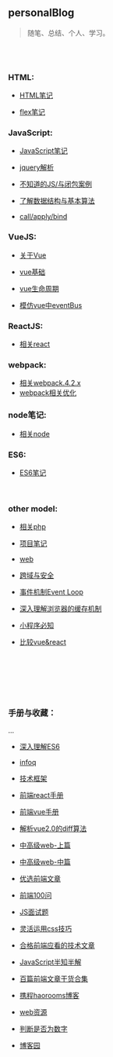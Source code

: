 ## personalBlog  
> 随笔、总结、个人、学习。  

<br /><br />
### HTML:
* [HTML笔记](https://github.com/chglyn/skills_note/blob/master/html-js/base-html.html)

* [flex笔记](https://github.com/chglyn/skills_note/blob/master/html-js/flex.txt)



### JavaScript:
* [JavaScript笔记](https://github.com/chglyn/skills_note/blob/master/html-js/base-js.js)

* [jquery解析](https://github.com/chglyn/skills_note/blob/master/html-js/jquery.js)

* [不知道的JS/与闭包案例](https://github.com/chglyn/skills_note/blob/master/html-js/unknow.js)

* [了解数据结构与基本算法](https://github.com/chglyn/skills_note/blob/master/html-js/%E4%BA%86%E8%A7%A3%E6%95%B0%E6%8D%AE%E7%BB%93%E6%9E%84%E4%B8%8E%E7%AE%97%E6%B3%95.md)

* [call/apply/bind](https://github.com/chglyn/skills_note/blob/master/html-js/%E5%AE%9E%E7%8E%B0call%26apply%26bind.md)



### VueJS:
* [关于Vue](https://github.com/chglyn/skills_note/tree/master/vue)

* [vue基础](https://github.com/chglyn/skills_note/blob/master/vue/base-vue.js)

* [vue生命周期](https://github.com/chglyn/skills_note/blob/master/vue/vue_lifecycle.png)

* [模仿vue中eventBus](https://github.com/chglyn/skills_note/blob/master/vue/vue-eventBus.md)



### ReactJS:
* [相关react](https://github.com/chglyn/skills_note/tree/master/react)



### webpack:
* [相关webpack.4.2.x](https://github.com/chglyn/skills_note/tree/master/webpack.4.2.x)
* [webpack相关优化](https://segmentfault.com/a/1190000015883378)



### node笔记:
* [相关node](https://github.com/chglyn/skills_note/tree/master/node)



### ES6:
* [ES6笔记](https://github.com/chglyn/skills_note/blob/master/html-js/base-es6.js)



<br />

### other model:

* [相关php](https://github.com/chglyn/skills_note/tree/master/php)

* [项目笔记](https://github.com/chglyn/skills_note/blob/master/other-module/project-question.md)

* [web](https://developers.google.com/web/tools/chrome-devtools/evaluate-performance/timeline-tool)

* [跨域与安全](https://github.com/chglyn/skills_note/blob/master/other-module/%E8%B7%A8%E5%9F%9F%E4%B8%8E%E5%AE%89%E5%85%A8.md)

* [事件机制Event Loop](https://segmentfault.com/a/1190000013861128)

* [深入理解浏览器的缓存机制](https://www.jianshu.com/p/54cc04190252)

* [小程序必知](https://segmentfault.com/a/1190000018689948?utm_source=tag-newest)

* [比较vue&react](https://github.com/chglyn/skills_note/blob/master/other-module/vue&react.md)


<br /><br /><br /><br /><br />
### 手册与收藏：
...

* [深入理解ES6](https://github.com/OshotOkill/understandinges6-simplified-chinese)

* [infoq](https://www.infoq.cn/article/2017/01/V8-measure-performance-data/?spm=a2c4e.10696291.0.0.37a619a4mvmyu3)

* [技术框架](http://www.iocoder.cn/?bilibili&av80611222)

* [前端react手册](http://caibaojian.com/react)

* [前端vue手册](http://caibaojian.com/vue)

* [解析vue2.0的diff算法](https://segmentfault.com/a/1190000008782928#articleHeader7?tdsourcetag=s_pcqq_aiomsg)

* [中高级web-上篇](https://juejin.im/post/5c64d15d6fb9a049d37f9c20)

* [中高级web-中篇](https://juejin.im/post/5c92f499f265da612647b754)

* [优选前端文章](https://juejin.im/post/5d387f696fb9a07eeb13ea60#heading-6)

* [前端100问](https://juejin.im/post/5d23e750f265da1b855c7bbe#heading-23)

* [JS面试题](https://www.bilibili.com/video/av15489696?from=search&seid=17235287298620673964)

* [灵活运用css技巧](https://juejin.im/post/5d4d0ec651882549594e7293)

* [合格前端应看的技术文章](https://juejin.im/post/5d387f696fb9a07eeb13ea60)

* [JavaScript半知半解](https://www.kancloud.cn/dennis/tgjavascript/241811)

* [百篇前端文章干货合集](https://yq.aliyun.com/articles/686756?spm=a2c4e.11153959.0.0.65fe3e99qIvHds)

* [携程haorooms博客](https://www.haorooms.com)

* [web资源](https://www.jianshu.com/p/6cb49271cd2a)

* [判断是否为数字](https://www.cnblogs.com/jiangyuzhen/p/11052126.html)

* [博客园](https://www.cnblogs.com/cate/108703)
